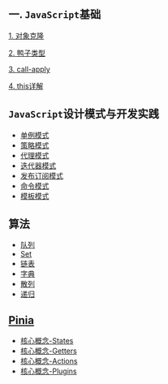 

## 一. `JavaScript`基础

[1. 对象克隆](https://kfhechenglong.github.io/blog/javascript/clone.html)

[2. 鸭子类型](https://kfhechenglong.github.io/blog/javascript/duck.html)

[3. call-apply](https://github.com/kfhechenglong/blog/tree/master/docs/javascript/call-applay.md)

[4. this详解](https://github.com/kfhechenglong/blog/tree/master/docs/javascript/this.md)

## `JavaScript`设计模式与开发实践

- <a href="https://github.com/kfhechenglong/blog/tree/master/docs/design-mode/single.md">单例模式</a>
- <a href="https://github.com/kfhechenglong/blog/tree/master/docs/design-mode/2.策略模式/README.md">策略模式</a>
- <a href="https://github.com/kfhechenglong/blog/tree/master/docs/design-mode/3.代理模式/README.md">代理模式</a>
- <a href="https://github.com/kfhechenglong/blog/tree/master/docs/design-mode/4.迭代器模式/README.md">迭代器模式</a>
- <a href="https://github.com/kfhechenglong/blog/tree/master/docs/design-mode/5.发布订阅模式/README.md">发布订阅模式</a>
- <a href="https://github.com/kfhechenglong/blog/tree/master/docs/design-mode/6.命令模式/1.命令模式实现菜单管理.md">命令模式</a>
- <a href="https://github.com/kfhechenglong/blog/tree/master/docs/design-mode/7.模板模式/README.md">模板模式</a>

## 算法
- <a href="https://github.com/kfhechenglong/blog/tree/master/docs/算法/queue.md">队列</a>
- <a href="https://github.com/kfhechenglong/blog/tree/master/docs/算法/2.Set/README.md">Set</a>
- <a href="https://github.com/kfhechenglong/blog/tree/master/docs/算法/3.链表/README.md">链表</a>
- <a href="https://github.com/kfhechenglong/blog/tree/master/docs/算法/4.字典/README.md">字典</a>
- <a href="https://github.com/kfhechenglong/blog/tree/master/docs/算法/5.散列表/README.md">散列</a>
- <a href="https://github.com/kfhechenglong/blog/tree/master/docs/算法/命令模式/6.命令模递归式实现菜单管理.md">递归</a>

## [Pinia](https://github.com/kfhechenglong/blog/tree/master/docs/Pinia/README.md)

- <a href="https://github.com/kfhechenglong/blog/tree/master/docs/Pinia/核心概念/README.md">核心概念-States</a>
- <a href="https://github.com/kfhechenglong/blog/tree/master/docs/Pinia/核心概念/README.md">核心概念-Getters</a>
- <a href="https://github.com/kfhechenglong/blog/tree/master/docs/Pinia/核心概念/README.md">核心概念-Actions</a>
- <a href="https://github.com/kfhechenglong/blog/tree/master/docs/Pinia/核心概念/README.md">核心概念-Plugins</a>